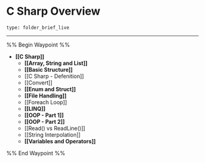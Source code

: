 # C Sharp Overview
 
```ccard
type: folder_brief_live
```
 
___

%% Begin Waypoint %%
- **[[C Sharp]]**
	- **[[Array, String and List]]**
	- **[[Basic Structure]]**
	- [[C Sharp - Defenition]]
	- [[Convert]]
	- **[[Enum and Struct]]**
	- **[[File Handling]]**
	- [[Foreach Loop]]
	- **[[LINQ]]**
	- **[[OOP - Part 1]]**
	- **[[OOP - Part 2]]**
	- [[Read() vs ReadLine()]]
	- [[String Interpolation]]
	- **[[Variables and Operators]]**

%% End Waypoint %%